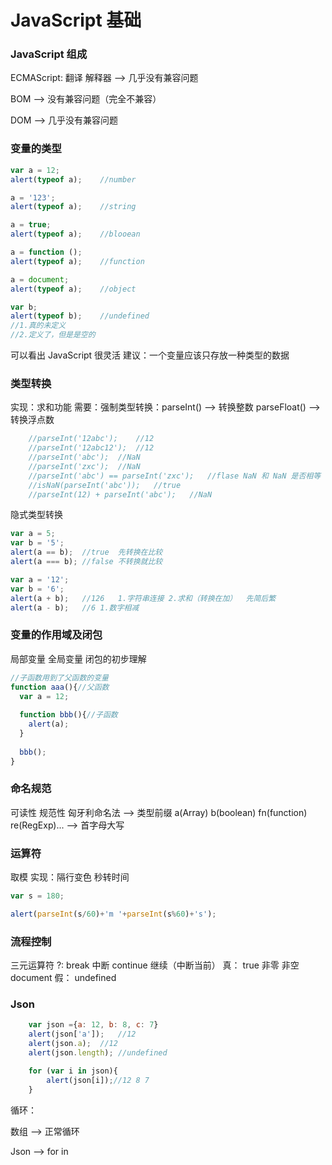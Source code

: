 #  JavaScript 基础

### JavaScript 组成

ECMAScript: 翻译 解释器	——> 几乎没有兼容问题

BOM 	——> 没有兼容问题（完全不兼容）	

DOM	——> 几乎没有兼容问题



### 变量的类型
```javascript
var a = 12;
alert(typeof a);	//number

a = '123';
alert(typeof a);	//string

a = true;
alert(typeof a);	//blooean

a = function ();
alert(typeof a);	//function

a = document;
alert(typeof a);	//object

var b;
alert(typeof b);	//undefined
//1.真的未定义
//2.定义了，但是是空的
```
可以看出 JavaScript 很灵活
建议：一个变量应该只存放一种类型的数据

### 类型转换
实现：求和功能
需要：强制类型转换：parseInt()	-->	转换整数	parseFloat()	-->	转换浮点数
```javascript
	//parseInt('12abc');	//12
	//parseInt('12abc12');	//12
	//parseInt('abc');	//NaN
	//parseInt('zxc');	//NaN
	//parseInt('abc') == parseInt('zxc');	//flase	NaN 和 NaN 是否相等
	//isNaN(parseInt('abc'));	//true
	//parseInt(12) + parseInt('abc');	//NaN
```
隐式类型转换
```javascript
var a = 5;
var b = '5';
alert(a == b);	//true	先转换在比较
alert(a === b);	//false	不转换就比较

var a = '12';
var b = '6';
alert(a + b);	//126	1.字符串连接	2.求和（转换在加）	先简后繁
alert(a - b);	//6	1.数字相减
```

### 变量的作用域及闭包

局部变量	全局变量
闭包的初步理解
```javascript
//子函数用到了父函数的变量
function aaa(){//父函数
  var a = 12;
  
  function bbb(){//子函数
    alert(a);
  }
  
  bbb();
}
```

### 命名规范
可读性	规范性
匈牙利命名法
--> 类型前缀 a(Array) b(boolean) fn(function) re(RegExp)...
--> 首字母大写

### 运算符
取模	实现：隔行变色	秒转时间
```javascript
var s = 180;

alert(parseInt(s/60)+'m '+parseInt(s%60)+'s');
```

### 流程控制
三元运算符 ?:
break 中断	continue 继续（中断当前）
真： true 非零 非空 document
假： undefined

### Json

```javascript
	var json ={a: 12, b: 8, c: 7}
	alert(json['a']);	//12
	alert(json.a);	//12
	alert(json.length);	//undefined

	for (var i in json){
		alert(json[i]);//12 8 7
	}
```

循环：

数组 --> 正常循环

Json --> for in